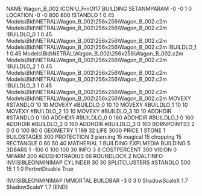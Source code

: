 NAME Wagon_B_002
ICON U_FrnOf17
BUILDING
SETANMPARAM -0 -0 1 0
LOCATION -0 -0 800 800
!STANDLO      1 0.45 Models\Bld\NETRAL\Wagon_B_002\256x256\Wagon_B_002.c2m Models\Bld\NETRAL\Wagon_B_002\256x256\Wagon_B_002.c2m 
!BUILDLO_0    1 0.45 Models\Bld\NETRAL\Wagon_B_002\256x256\Wagon_B_002.c2m Models\Bld\NETRAL\Wagon_B_002\256x256\Wagon_B_002.c2m 
!BUILDLO_1    1 0.45 Models\Bld\NETRAL\Wagon_B_002\256x256\Wagon_B_002.c2m Models\Bld\NETRAL\Wagon_B_002\256x256\Wagon_B_002.c2m 
!BUILDLO_2    1 0.45 Models\Bld\NETRAL\Wagon_B_002\256x256\Wagon_B_002.c2m Models\Bld\NETRAL\Wagon_B_002\256x256\Wagon_B_002.c2m 
!BUILDLO_3    1 0.45 Models\Bld\NETRAL\Wagon_B_002\256x256\Wagon_B_002.c2m Models\Bld\NETRAL\Wagon_B_002\256x256\Wagon_B_002.c2m 
MOVEXY #STANDLO   10 10
MOVEXY #BUILDLO_0 10 10
MOVEXY #BUILDLO_1 10 10
MOVEXY #BUILDLO_2 10 10
MOVEXY #BUILDLO_3 10 10
ADDHDIR #STANDLO 0 160
ADDHDIR #BUILDLO_0 0 160
ADDHDIR #BUILDLO_1 0 160
ADDHDIR #BUILDLO_2 0 160
ADDHDIR #BUILDLO_3 0 160
BORNPOINTS3 2 0 0 0 100 80 0
GEOMETRY 1 199 32
LIFE     3000
PRICE 1 STONE 1
BUILDSTAGES 300
PROTECTION 3 piercing 15 magical 15 chopping 15
RECTANGLE    0 60 50 40
MATHERIAL 1 BUILDING
EXPLMEDIA BUILDING 5
3DBARS 1 -100 0 100 100 30
INFO 3 8
COSTPERCENT 300
VISION 0
MFARM 200
ADDSHOTRADIUS 66
ROUNDLOCK 2
NOALTINFO
INVISIBLEONMINIMAP
CYLINDER 30 30
SPLITCLUSTERS #STANDLO 500 15 1 1 0
PortretDisable True

INVISIBLEONMINIMAP
IMMORTAL
BUILDBAR -3 0 3 0
ShadowScaleX 1.7
ShadowScaleY 1.7
[END]
